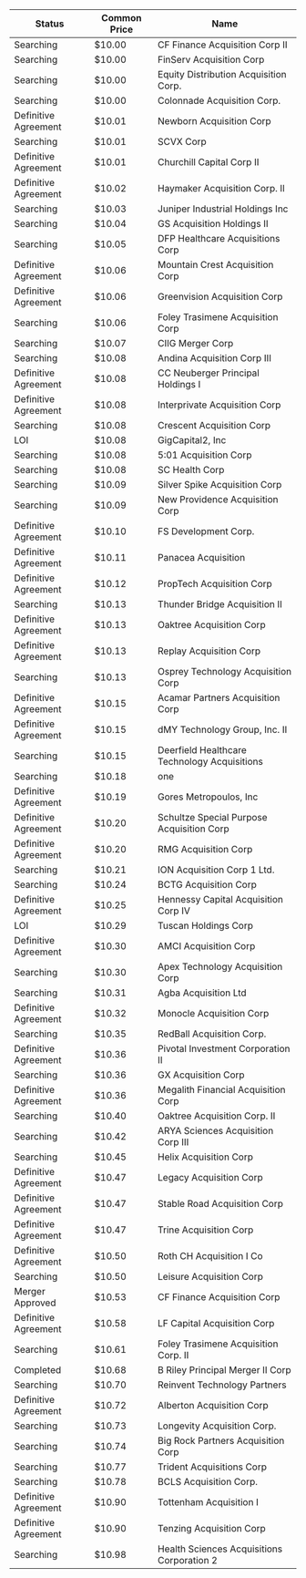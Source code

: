 Status               | Common Price  | Name                                        
-------------------- | ------------- | --------------------------------------------
Searching            | $10.00        | CF Finance Acquisition Corp II              
Searching            | $10.00        | FinServ Acquisition Corp                    
Searching            | $10.00        | Equity Distribution Acquisition Corp.       
Searching            | $10.00        | Colonnade Acquisition Corp.                 
Definitive Agreement | $10.01        | Newborn Acquisition Corp                    
Searching            | $10.01        | SCVX Corp                                   
Definitive Agreement | $10.01        | Churchill Capital Corp II                   
Definitive Agreement | $10.02        | Haymaker Acquisition Corp. II               
Searching            | $10.03        | Juniper Industrial Holdings Inc             
Searching            | $10.04        | GS Acquisition Holdings II                  
Searching            | $10.05        | DFP Healthcare Acquisitions Corp            
Definitive Agreement | $10.06        | Mountain Crest Acquisition Corp             
Definitive Agreement | $10.06        | Greenvision Acquisition Corp                
Searching            | $10.06        | Foley Trasimene Acquisition Corp            
Searching            | $10.07        | CIIG Merger Corp                            
Searching            | $10.08        | Andina Acquisition Corp III                 
Definitive Agreement | $10.08        | CC Neuberger Principal Holdings I           
Definitive Agreement | $10.08        | Interprivate Acquisition Corp               
Searching            | $10.08        | Crescent Acquisition Corp                   
LOI                  | $10.08        | GigCapital2, Inc                            
Searching            | $10.08        | 5:01 Acquisition Corp                       
Searching            | $10.08        | SC Health Corp                              
Searching            | $10.09        | Silver Spike Acquisition Corp               
Searching            | $10.09        | New Providence Acquisition Corp             
Definitive Agreement | $10.10        | FS Development Corp.                        
Definitive Agreement | $10.11        | Panacea Acquisition                         
Definitive Agreement | $10.12        | PropTech Acquisition Corp                   
Searching            | $10.13        | Thunder Bridge Acquisition II               
Definitive Agreement | $10.13        | Oaktree Acquisition Corp                    
Definitive Agreement | $10.13        | Replay Acquisition Corp                     
Searching            | $10.13        | Osprey Technology Acquisition Corp          
Definitive Agreement | $10.15        | Acamar Partners Acquisition Corp            
Definitive Agreement | $10.15        | dMY Technology Group, Inc. II               
Searching            | $10.15        | Deerfield Healthcare Technology Acquisitions
Searching            | $10.18        | one                                         
Definitive Agreement | $10.19        | Gores Metropoulos, Inc                      
Definitive Agreement | $10.20        | Schultze Special Purpose Acquisition Corp   
Definitive Agreement | $10.20        | RMG Acquisition Corp                        
Searching            | $10.21        | ION Acquisition Corp 1 Ltd.                 
Searching            | $10.24        | BCTG Acquisition Corp                       
Definitive Agreement | $10.25        | Hennessy Capital Acquisition Corp IV        
LOI                  | $10.29        | Tuscan Holdings Corp                        
Definitive Agreement | $10.30        | AMCI Acquisition Corp                       
Searching            | $10.30        | Apex Technology Acquisition Corp            
Searching            | $10.31        | Agba Acquisition Ltd                        
Definitive Agreement | $10.32        | Monocle Acquisition Corp                    
Searching            | $10.35        | RedBall Acquisition Corp.                   
Definitive Agreement | $10.36        | Pivotal Investment Corporation II           
Searching            | $10.36        | GX Acquisition Corp                         
Definitive Agreement | $10.36        | Megalith Financial Acquisition Corp         
Searching            | $10.40        | Oaktree Acquisition Corp. II                
Searching            | $10.42        | ARYA Sciences Acquisition Corp III          
Searching            | $10.45        | Helix Acquisition Corp                      
Definitive Agreement | $10.47        | Legacy Acquisition Corp                     
Definitive Agreement | $10.47        | Stable Road Acquisition Corp                
Definitive Agreement | $10.47        | Trine Acquisition Corp                      
Definitive Agreement | $10.50        | Roth CH Acquisition I Co                    
Searching            | $10.50        | Leisure Acquisition Corp                    
Merger Approved      | $10.53        | CF Finance Acquisition Corp                 
Definitive Agreement | $10.58        | LF Capital Acquisition Corp                 
Searching            | $10.61        | Foley Trasimene Acquisition Corp. II        
Completed            | $10.68        | B Riley Principal Merger II Corp            
Searching            | $10.70        | Reinvent Technology Partners                
Definitive Agreement | $10.72        | Alberton Acquisition Corp                   
Searching            | $10.73        | Longevity Acquisition Corp.                 
Searching            | $10.74        | Big Rock Partners Acquisition Corp          
Searching            | $10.77        | Trident Acquisitions Corp                   
Searching            | $10.78        | BCLS Acquisition Corp.                      
Definitive Agreement | $10.90        | Tottenham Acquisition I                     
Definitive Agreement | $10.90        | Tenzing Acquisition Corp                    
Searching            | $10.98        | Health Sciences Acquisitions Corporation 2  
